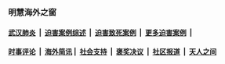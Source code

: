 
### 明慧海外之窗

####  [武汉肺炎](indexes/365.md?t=05240601) &nbsp;|&nbsp;  [迫害案例综述](indexes/328.md?t=05240601) &nbsp;|&nbsp; [迫害致死案例](indexes/277.md?t=05240601)  &nbsp;|&nbsp; [更多迫害案例](indexes/81.md?t=05240601)  &nbsp;|&nbsp; 
####  [时事评论](indexes/19.md?t=05240601) &nbsp;|&nbsp; [海外简讯](indexes/245.md?t=05240601)&nbsp;|&nbsp;  [社会支持](indexes/140.md?t=05240601) &nbsp;|&nbsp; [褒奖决议](indexes/282.md?t=05240601) &nbsp;|&nbsp; [社区报道](indexes/91.md?t=05240601)  &nbsp;|&nbsp; [天人之间](indexes/78.md?t=05240601) 

